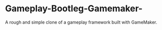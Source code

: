 # Gameplay-Bootleg-Gamemaker-
A rough and simple clone of a gameplay framework built with GameMaker.
